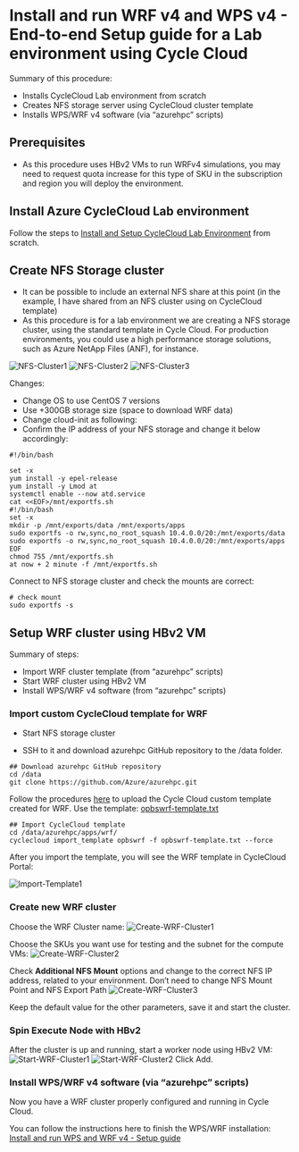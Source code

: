 # Install and run WRF v4 and WPS v4 - End-to-end Setup guide for a Lab environment using Cycle Cloud

Summary of this procedure:
- Installs CycleCloud Lab environment from scratch
- Creates NFS storage server using CycleCloud cluster template
- Installs WPS/WRF v4 software (via “azurehpc” scripts)
  
## Prerequisites
- As this procedure uses HBv2 VMs to run WRFv4 simulations, you may need to request quota increase for this type of SKU in the subscription and region you will deploy the environment. 


## Install Azure CycleCloud Lab environment
Follow the steps to [Install and Setup CycleCloud Lab Environment](../../tutorials/cyclecloud/install-cyclecloud.md) from scratch.
 
 
## Create NFS Storage cluster
- It can be possible to include an external NFS share at this point (in the example, I have shared from an NFS cluster using on CycleCloud template)
- As this procedure is for a lab environment we are creating a NFS storage cluster, using the standard template in Cycle Cloud. For production environments, you could use a high performance storage solutions, such as  Azure NetApp Files (ANF), for instance.


![NFS-Cluster1](images/NFS-Cluster1.png)
![NFS-Cluster2](images/NFS-Cluster2.png)
![NFS-Cluster3](images/NFS-Cluster3.png)

Changes:
- Change OS to use CentOS 7 versions
- Use +300GB storage size (space to download WRF data)
- Change cloud-init as following:
- Confirm the IP address of your NFS storage and change it below accordingly:

```
#!/bin/bash

set -x
yum install -y epel-release
yum install -y Lmod at
systemctl enable --now atd.service
cat <<EOF>/mnt/exportfs.sh
#!/bin/bash
set -x
mkdir -p /mnt/exports/data /mnt/exports/apps
sudo exportfs -o rw,sync,no_root_squash 10.4.0.0/20:/mnt/exports/data
sudo exportfs -o rw,sync,no_root_squash 10.4.0.0/20:/mnt/exports/apps
EOF
chmod 755 /mnt/exportfs.sh
at now + 2 minute -f /mnt/exportfs.sh
```

Connect to NFS storage cluster and check the mounts are correct:
```
# check mount
sudo exportfs -s
```

## Setup WRF cluster using HBv2 VM
Summary of steps:
-	Import WRF cluster template (from “azurehpc” scripts) 
-	Start WRF cluster using HBv2 VM 
-	Install WPS/WRF v4 software (from “azurehpc” scripts) 


### Import custom CycleCloud template for WRF

- Start NFS storage cluster

- SSH to it and download azurehpc GitHub repository to the /data folder. 
```
## Download azurehpc GitHub repository
cd /data
git clone https://github.com/Azure/azurehpc.git
```

Follow the procedures [here](https://docs.microsoft.com/en-us/azure/cyclecloud/tutorials/modify-cluster-template?view=cyclecloud-8#import-the-new-cluster-template) to upload the Cycle Cloud custom template created for WRF.
Use the template: [opbswrf-template.txt](opbswrf-template.txt) 
```
## Import CycleCloud template
cd /data/azurehpc/apps/wrf/
cyclecloud import_template opbswrf -f opbswrf-template.txt --force
``` 
After you import the template, you will see the WRF template in CycleCloud Portal:

![Import-Template1](images/Import-Template1.png)

### Create new WRF cluster
Choose the WRF Cluster name:
![Create-WRF-Cluster1](images/Create-WRF-Cluster1.png)

Choose the SKUs you want use for testing and the subnet for the compute VMs:
![Create-WRF-Cluster2](images/Create-WRF-Cluster2a.png)

Check **Additional NFS Mount** options and change to the correct NFS IP address, related to your environment. Don’t need to change NFS Mount Point and NFS Export Path
![Create-WRF-Cluster3](images/Create-WRF-Cluster3.png)

Keep the default value for the other parameters, save it and start the cluster.

### Spin Execute Node with HBv2
After the cluster is up and running, start a worker node using HBv2 VM:
![Start-WRF-Cluster1](images/Start-WRF-Cluster1.png)
![Start-WRF-Cluster2](images/Start-WRF-Cluster2.png)
Click Add.

### Install WPS/WRF v4 software (via “azurehpc” scripts)

Now you have a WRF cluster properly configured and running in Cycle Cloud. 

You can follow the instructions here to finish the WPS/WRF installation: [Install and run WPS and WRF v4 - Setup guide](/apps/wrf/readme.md) 

